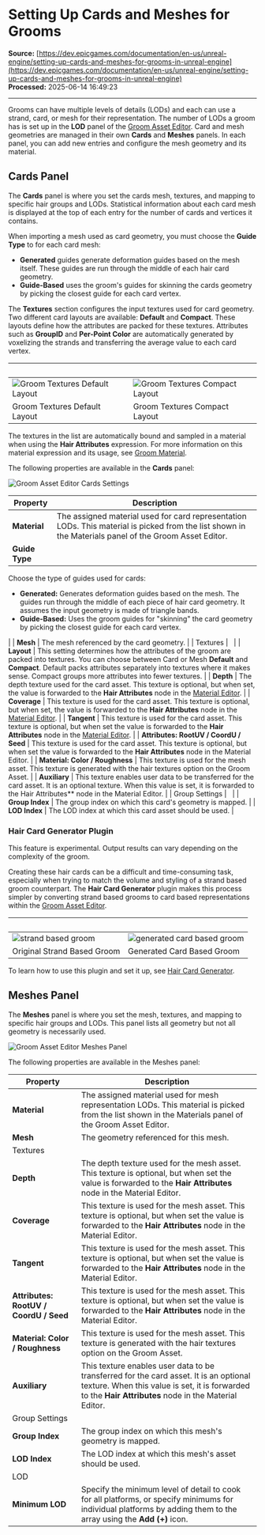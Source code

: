 # Setting Up Cards and Meshes for Grooms

**Source:** [https://dev.epicgames.com/documentation/en-us/unreal-engine/setting-up-cards-and-meshes-for-grooms-in-unreal-engine](https://dev.epicgames.com/documentation/en-us/unreal-engine/setting-up-cards-and-meshes-for-grooms-in-unreal-engine)  
**Processed:** 2025-06-14 16:49:23

---

Grooms can have multiple levels of details (LODs) and each can use a strand, card, or mesh for their representation. The number of LODs a groom has is set up in the **LOD** panel of the [Groom Asset Editor](/documentation/en-us/unreal-engine/groom-asset-editor-user-guide-in-unreal-engine). Card and mesh geometries are managed in their own **Cards** and **Meshes** panels. In each panel, you can add new entries and configure the mesh geometry and its material.

## Cards Panel

The **Cards** panel is where you set the cards mesh, textures, and mapping to specific hair groups and LODs. Statistical information about each card mesh is displayed at the top of each entry for the number of cards and vertices it contains.

When importing a mesh used as card geometry, you must choose the **Guide Type** to for each card mesh:

-   **Generated** guides generate deformation guides based on the mesh itself. These guides are run through the middle of each hair card geometry.
-   **Guide-Based** uses the groom's guides for skinning the cards geometry by picking the closest guide for each card vertex.

The **Textures** section configures the input textures used for card geometry. Two different card layouts are available: **Default** and **Compact**. These layouts define how the attributes are packed for these textures. Attributes such as **GroupID** and **Per-Point Color** are automatically generated by voxelizing the strands and transferring the average value to each card vertex.

|   |   |
| --- | --- |
| ![Groom Textures Default Layout](https://d1iv7db44yhgxn.cloudfront.net/documentation/images/1fbcba4a-f9b1-4378-af0a-71f6eb8dffe2/groom-textures-default-layout.png) | ![Groom Textures Compact Layout](https://d1iv7db44yhgxn.cloudfront.net/documentation/images/64e8ef6c-9bbf-46f8-8499-440262d088b1/groom-textures-compact-layout.png) |
| Groom Textures Default Layout | Groom Textures Compact Layout |

The textures in the list are automatically bound and sampled in a material when using the **Hair Attributes** expression. For more information on this material expression and its usage, see [Groom Material](/documentation/en-us/unreal-engine/groom-materials-in-unreal-engine).

The following properties are available in the **Cards** panel:

![Groom Asset Editor Cards Settings](https://d1iv7db44yhgxn.cloudfront.net/documentation/images/7b0b746e-e072-4261-ae27-50b632c26f31/groom-cards-settings.png)

| Property | Description |
| --- | --- |
| **Material** | The assigned material used for card representation LODs. This material is picked from the list shown in the Materials panel of the Groom Asset Editor. |
| **Guide Type** | 
Choose the type of guides used for cards:

-   **Generated:** Generates deformation guides based on the mesh. The guides run through the middle of each piece of hair card geometry. It assumes the input geometry is made of triangle bands.
-   **Guide-Based:** Uses the groom guides for "skinning" the card geometry by picking the closest guide for each card vertex.



 |
| **Mesh** | The mesh referenced by the card geometry. |
| Textures |   |
| **Layout** | This setting determines how the attributes of the groom are packed into textures. You can choose between Card or Mesh **Default** and **Compact**. Default packs attributes separately into textures where it makes sense. Compact groups more attributes into fewer textures. |
| **Depth** | The depth texture used for the card asset. This texture is optional, but when set, the value is forwarded to the **Hair Attributes** node in the [Material Editor](/documentation/en-us/unreal-engine/unreal-engine-material-editor-user-guide). |
| **Coverage** | This texture is used for the card asset. This texture is optional, but when set, the value is forwarded to the **Hair Attributes** node in the [Material Editor](/documentation/en-us/unreal-engine/unreal-engine-material-editor-user-guide). |
| **Tangent** | This texture is used for the card asset. This texture is optional, but when set the value is forwarded to the **Hair Attributes** node in the [Material Editor](/documentation/en-us/unreal-engine/unreal-engine-material-editor-user-guide). |
| **Attributes: RootUV / CoordU / Seed** | This texture is used for the card asset. This texture is optional, but when set the value is forwarded to the **Hair Attributes** node in the Material Editor. |
| **Material: Color / Roughness** | This texture is used for the mesh asset. This texture is generated with the hair textures option on the Groom Asset. |
| **Auxiliary** | This texture enables user data to be transferred for the card asset. It is an optional texture. When this value is set, it is forwarded to the Hair Attributes\*\* node in the Material Editor. |
| Group Settings |   |
| **Group Index** | The group index on which this card's geometry is mapped. |
| **LOD Index** | The LOD index at which this card asset should be used. |

### Hair Card Generator Plugin

This feature is experimental. Output results can vary depending on the complexity of the groom.

Creating these hair cards can be a difficult and time-consuming task, especially when trying to match the volume and styling of a strand based groom counterpart. The **Hair Card Generator** plugin makes this process simpler by converting strand based grooms to card based representations within the [Groom Asset Editor](/documentation/en-us/unreal-engine/groom-asset-editor-user-guide-in-unreal-engine).

|   |   |
| --- | --- |
| ![strand based groom](https://d1iv7db44yhgxn.cloudfront.net/documentation/images/797dbdd8-1e14-4976-bd4b-b85891473bc7/generator-strands.png) | ![generated card based groom](https://d1iv7db44yhgxn.cloudfront.net/documentation/images/b5665cf2-c3de-4d5d-9e8c-f4f4f4eeefcd/generator-cards.png) |
| Original Strand Based Groom | Generated Card Based Groom |

To learn how to use this plugin and set it up, see [Hair Card Generator](/documentation/en-us/unreal-engine/hair-card-generator-for-grooms-in-unreal-engine).

## Meshes Panel

The **Meshes** panel is where you set the mesh, textures, and mapping to specific hair groups and LODs. This panel lists all geometry but not all geometry is necessarily used.

![Groom Asset Editor Meshes Panel](https://d1iv7db44yhgxn.cloudfront.net/documentation/images/a91836a7-550f-4a03-b1e5-a0f92e106db0/groom-meshes-panel.png)

The following properties are available in the Meshes panel:

| Property | Description |
| --- | --- |
| **Material** | The assigned material used for mesh representation LODs. This material is picked from the list shown in the Materials panel of the Groom Asset Editor. |
| **Mesh** | The geometry referenced for this mesh. |
| Textures |   |
| **Depth** | The depth texture used for the mesh asset. This texture is optional, but when set the value is forwarded to the **Hair Attributes** node in the Material Editor. |
| **Coverage** | This texture is used for the mesh asset. This texture is optional, but when set the value is forwarded to the **Hair Attributes** node in the Material Editor. |
| **Tangent** | This texture is used for the mesh asset. This texture is optional, but when set the value is forwarded to the **Hair Attributes** node in the Material Editor. |
| **Attributes: RootUV / CoordU / Seed** | This texture is used for the mesh asset. This texture is optional, but when set the value is forwarded to the **Hair Attributes** node in the Material Editor. |
| **Material: Color / Roughness** | This texture is used for the mesh asset. This texture is generated with the hair textures option on the Groom Asset. |
| **Auxiliary** | This texture enables user data to be transferred for the card asset. It is an optional texture. When this value is set, it is forwarded to the **Hair Attributes** node in the Material Editor. |
| Group Settings |   |
| **Group Index** | The group index on which this mesh's geometry is mapped. |
| **LOD Index** | The LOD index at which this mesh's asset should be used. |
| LOD |   |
| **Minimum LOD** | Specify the minimum level of detail to cook for all platforms, or specify minimums for individual platforms by adding them to the array using the **Add (+)** icon. |